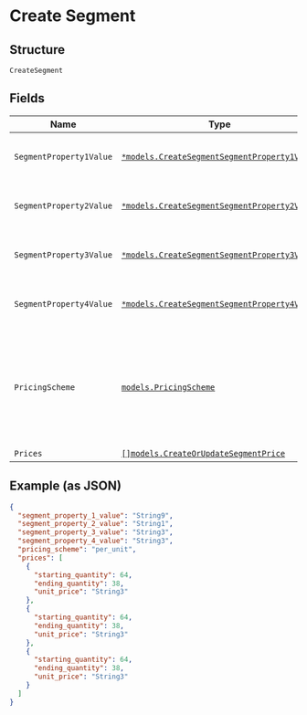 
# Create Segment

## Structure

`CreateSegment`

## Fields

| Name | Type | Tags | Description |
|  --- | --- | --- | --- |
| `SegmentProperty1Value` | [`*models.CreateSegmentSegmentProperty1Value`](../../doc/models/containers/create-segment-segment-property-1-value.md) | Optional | This is a container for one-of cases. |
| `SegmentProperty2Value` | [`*models.CreateSegmentSegmentProperty2Value`](../../doc/models/containers/create-segment-segment-property-2-value.md) | Optional | This is a container for one-of cases. |
| `SegmentProperty3Value` | [`*models.CreateSegmentSegmentProperty3Value`](../../doc/models/containers/create-segment-segment-property-3-value.md) | Optional | This is a container for one-of cases. |
| `SegmentProperty4Value` | [`*models.CreateSegmentSegmentProperty4Value`](../../doc/models/containers/create-segment-segment-property-4-value.md) | Optional | This is a container for one-of cases. |
| `PricingScheme` | [`models.PricingScheme`](../../doc/models/pricing-scheme.md) | Required | The identifier for the pricing scheme. See [Product Components](https://help.chargify.com/products/product-components.html) for an overview of pricing schemes. |
| `Prices` | [`[]models.CreateOrUpdateSegmentPrice`](../../doc/models/create-or-update-segment-price.md) | Optional | - |

## Example (as JSON)

```json
{
  "segment_property_1_value": "String9",
  "segment_property_2_value": "String1",
  "segment_property_3_value": "String3",
  "segment_property_4_value": "String3",
  "pricing_scheme": "per_unit",
  "prices": [
    {
      "starting_quantity": 64,
      "ending_quantity": 38,
      "unit_price": "String3"
    },
    {
      "starting_quantity": 64,
      "ending_quantity": 38,
      "unit_price": "String3"
    },
    {
      "starting_quantity": 64,
      "ending_quantity": 38,
      "unit_price": "String3"
    }
  ]
}
```

